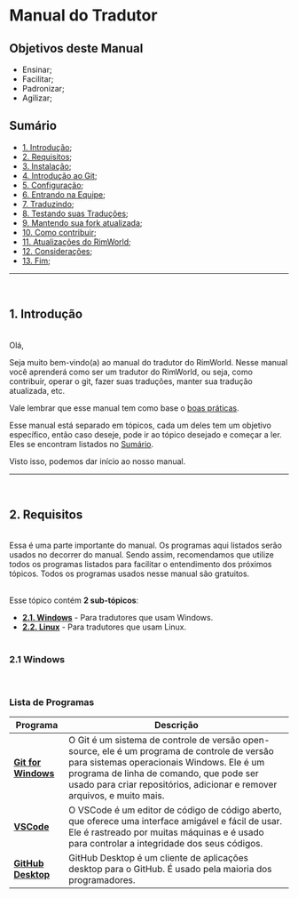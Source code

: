 # Manual do Tradutor

## Objetivos deste Manual

- Ensinar;
- Facilitar;
- Padronizar;
- Agilizar;

## Sumário
- [1. Introdução](#1-introdução);
- [2. Requisitos](#2-requisitos);
- [3. Instalação](#3-instalação);
- [4. Introdução ao Git](#4-introdução-ao-git);
- [5. Configuração](#5-configuração);
- [6. Entrando na Equipe](#6-entrando-na-equipe);
- [7. Traduzindo](#7-traduzindo);
- [8. Testando suas Traduções](#8-testando-suas-traduções);
- [9. Mantendo sua fork atualizada](#9-mantendo-sua-fork-atualizada);
- [10. Como contribuir](#10-como-contribuir);
- [11. Atualizações do RimWorld](#11-atualizações-do-rimworld);
- [12. Considerações](#12-considerações);
- [13. Fim](#13-fim);

-------
<br>

## 1. Introdução

<br>
Olá,

Seja muito bem-vindo(a) ao manual do tradutor do RimWorld. Nesse manual você aprenderá como ser um tradutor do RimWorld, ou seja, como contribuir, operar o git, fazer suas traduções, manter sua tradução atualizada, etc.

Vale lembrar que esse manual tem como base o [boas práticas](https://github.com/Ludeon/RimWorld-PortugueseBrazilian/blob/master/Manuais/boaspraticas.md).

Esse manual está separado em tópicos, cada um deles tem um objetivo específico, então caso deseje, pode ir ao tópico desejado e começar a ler. Eles se encontram listados no [Sumário](#sumário).

Visto isso, podemos dar início ao nosso manual.

-------
<br>

## 2. Requisitos

<br>
Essa é uma parte importante do manual. Os programas aqui listados serão usados no decorrer do manual. Sendo assim, recomendamos que utilize todos os programas listados para facilitar o entendimento dos próximos tópicos. Todos os programas usados nesse manual são gratuitos.
<br><br>

Esse tópico contém **2 sub-tópicos**:

- **[2.1. Windows](#21-windows)** - Para tradutores que usam Windows.
- **[2.2. Linux](#22-linux)** - Para tradutores que usam Linux.
<br><br>

### 2.1 Windows

<br>

### Lista de Programas

| Programa | Descrição |
|----------|------------|
| **[Git for Windows](https://git-scm.com/download/win)** | O Git é um sistema de controle de versão open-source, ele é um programa de controle de versão para sistemas operacionais Windows. Ele é um programa de linha de comando, que pode ser usado para criar repositórios, adicionar e remover arquivos, e muito mais. |
| **[VSCode](https://code.visualstudio.com/)** | O VSCode é um editor de código de código aberto, que oferece uma interface amigável e fácil de usar. Ele é rastreado por muitas máquinas e é usado para controlar a integridade dos seus códigos. |
| **[GitHub Desktop](https://desktop.github.com/)** | GitHub Desktop é um cliente de aplicações desktop para o GitHub. É usado pela maioria dos programadores. |
